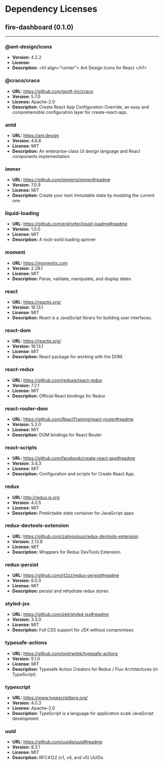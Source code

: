 # Dependency Licenses
## fire-dashboard (0.1.0)
-------------------

### @ant-design/icons
  * **Version:** 4.2.2
  * **License:** 
  * **Description:** &lt;h1 align=&quot;center&quot;&gt; Ant Design Icons for React &lt;/h1&gt;

### @craco/craco
  * **URL:** https://github.com/gsoft-inc/craco
  * **Version:** 5.7.0
  * **License:** Apache-2.0
  * **Description:** Create React App Configuration Override, an easy and comprehensible configuration layer for create-react-app.

### antd
  * **URL:** https://ant.design
  * **Version:** 4.6.6
  * **License:** MIT
  * **Description:** An enterprise-class UI design language and React components implementation

### immer
  * **URL:** https://github.com/immerjs/immer#readme
  * **Version:** 7.0.9
  * **License:** MIT
  * **Description:** Create your next immutable state by mutating the current one

### liquid-loading
  * **URL:** https://github.com/erikhofer/liquid-loading#readme
  * **Version:** 1.0.0
  * **License:** MIT
  * **Description:** A rock-solid loading spinner

### moment
  * **URL:** https://momentjs.com
  * **Version:** 2.29.1
  * **License:** MIT
  * **Description:** Parse, validate, manipulate, and display dates

### react
  * **URL:** https://reactjs.org/
  * **Version:** 16.13.1
  * **License:** MIT
  * **Description:** React is a JavaScript library for building user interfaces.

### react-dom
  * **URL:** https://reactjs.org/
  * **Version:** 16.13.1
  * **License:** MIT
  * **Description:** React package for working with the DOM.

### react-redux
  * **URL:** https://github.com/reduxjs/react-redux
  * **Version:** 7.2.1
  * **License:** MIT
  * **Description:** Official React bindings for Redux

### react-router-dom
  * **URL:** https://github.com/ReactTraining/react-router#readme
  * **Version:** 5.2.0
  * **License:** MIT
  * **Description:** DOM bindings for React Router

### react-scripts
  * **URL:** https://github.com/facebook/create-react-app#readme
  * **Version:** 3.4.3
  * **License:** MIT
  * **Description:** Configuration and scripts for Create React App.

### redux
  * **URL:** http://redux.js.org
  * **Version:** 4.0.5
  * **License:** MIT
  * **Description:** Predictable state container for JavaScript apps

### redux-devtools-extension
  * **URL:** https://github.com/zalmoxisus/redux-devtools-extension
  * **Version:** 2.13.8
  * **License:** MIT
  * **Description:** Wrappers for Redux DevTools Extension.

### redux-persist
  * **URL:** https://github.com/rt2zz/redux-persist#readme
  * **Version:** 6.0.0
  * **License:** MIT
  * **Description:** persist and rehydrate redux stores

### styled-jsx
  * **URL:** https://github.com/zeit/styled-jsx#readme
  * **Version:** 3.3.0
  * **License:** MIT
  * **Description:** Full CSS support for JSX without compromises

### typesafe-actions
  * **URL:** https://github.com/piotrwitek/typesafe-actions
  * **Version:** 5.1.0
  * **License:** MIT
  * **Description:** Typesafe Action Creators for Redux / Flux Architectures (in TypeScript)

### typescript
  * **URL:** https://www.typescriptlang.org/
  * **Version:** 4.0.3
  * **License:** Apache-2.0
  * **Description:** TypeScript is a language for application scale JavaScript development

### uuid
  * **URL:** https://github.com/uuidjs/uuid#readme
  * **Version:** 8.3.1
  * **License:** MIT
  * **Description:** RFC4122 (v1, v4, and v5) UUIDs

